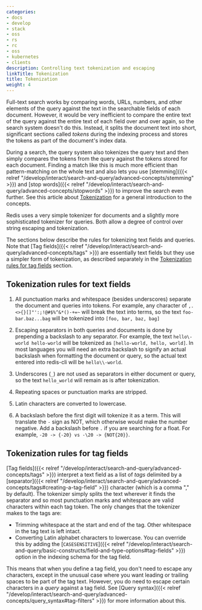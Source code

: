 ```yaml
---
categories:
- docs
- develop
- stack
- oss
- rs
- rc
- oss
- kubernetes
- clients
description: Controlling text tokenization and escaping
linkTitle: Tokenization
title: Tokenization
weight: 4
---
```


Full-text search works by comparing words, URLs, numbers, and other elements of the query
against the text in the searchable fields of each document. However,
it would be very inefficient to compare the entire text of the query against the
entire text of each field over and over again, so the search system doesn't do this.
Instead, it splits the document text into short, significant sections
called *tokens* during the indexing process and stores the tokens as part of the document's
index data.

During a search, the query system also tokenizes the
query text and then simply compares the tokens from the query against the tokens stored
for each document. Finding a match like this is much more efficient than pattern-matching on
the whole text and also lets you use
[stemming]({{< relref "/develop/interact/search-and-query/advanced-concepts/stemming" >}}) and
[stop words]({{< relref "/develop/interact/search-and-query/advanced-concepts/stopwords" >}})
to improve the search even further. See this article about
[Tokenization](https://queryunderstanding.com/tokenization-c8cdd6aef7ff)
for a general introduction to the concepts.

Redis uses a very simple tokenizer for documents and a slightly more sophisticated tokenizer for queries. Both allow a degree of control over string escaping and tokenization. 

The sections below describe the rules for tokenizing text fields and queries.
Note that
[Tag fields]({{< relref "/develop/interact/search-and-query/advanced-concepts/tags" >}}) 
are essentially text fields but they use a simpler form of tokenization, as described
separately in the
[Tokenization rules for tag fields](#tokenization-rules-for-tag-fields) section.

## Tokenization rules for text fields

1. All punctuation marks and whitespace (besides underscores) separate the document and queries into tokens. For example, any character of `,.<>{}[]"':;!@#$%^&*()-+=~` will break the text into terms, so the text `foo-bar.baz...bag` will be tokenized into `[foo, bar, baz, bag]`

2. Escaping separators in both queries and documents is done by prepending a backslash to any separator. For example, the text `hello\-world hello-world` will be tokenized as `[hello-world, hello, world]`. In most languages you will need an extra backslash to signify an actual backslash when formatting the document or query, so the actual text entered into redis-cli will be `hello\\-world`. 

3. Underscores (`_`) are not used as separators in either document or query, so the text `hello_world` will remain as is after tokenization. 

4. Repeating spaces or punctuation marks are stripped. 

5. Latin characters are converted to lowercase. 

6. A backslash before the first digit will tokenize it as a term. This will translate the `-` sign as NOT, which otherwise would make the number negative. Add a backslash before `.` if you are searching for a float. For example, `-20 -> {-20} vs -\20 -> {NOT{20}}`.

## Tokenization rules for tag fields

[Tag fields]({{< relref "/develop/interact/search-and-query/advanced-concepts/tags" >}}) interpret
a text field as a list of *tags* delimited by a
[separator]({{< relref "/develop/interact/search-and-query/advanced-concepts/tags#creating-a-tag-field" >}})
character (which is a comma "," by
default). The tokenizer simply splits the text wherever it finds the separator and so most
punctuation marks and whitespace are valid characters within each tag token. The only
changes that the tokenizer makes to the tags are:

-   Trimming whitespace at the start and end of the tag. Other whitespace in the tag text is left intact.
-   Converting Latin alphabet characters to lowercase. You can override this by adding the
    [`CASESENSITIVE`]({{< relref "/develop/interact/search-and-query/basic-constructs/field-and-type-options#tag-fields" >}}) option in the indexing schema for the tag field.

This means that when you define a tag field, you don't need to escape any characters, except
in the unusual case where you want leading or trailing spaces to be part of the tag text.
However, you do need to escape certain characters in a *query* against a tag field. See
[Query syntax]({{< relref "/develop/interact/search-and-query/advanced-concepts/query_syntax#tag-filters" >}})
for more information about this.
